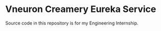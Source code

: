 # Vneuron Creamery Eureka Service

Source code in this repository is for my Engineering Internship.

